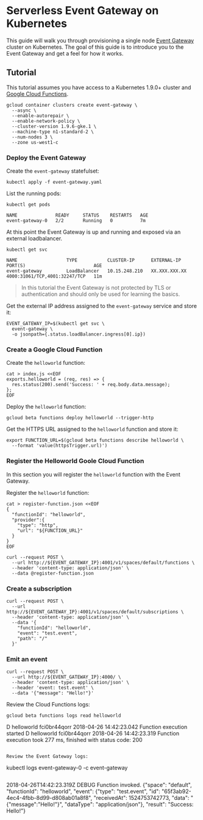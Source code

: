 # Serverless Event Gateway on Kubernetes

This guide will walk you through provisioning a single node [Event Gateway](https://github.com/serverless/event-gateway) cluster on Kubernetes. The goal of this guide is to introduce you to the Event Gateway and get a feel for how it works. 

## Tutorial

This tutorial assumes you have access to a Kubernetes 1.9.0+ cluster and [Google Cloud Functions](https://cloud.google.com/functions).

```
gcloud container clusters create event-gateway \
  --async \
  --enable-autorepair \
  --enable-network-policy \
  --cluster-version 1.9.6-gke.1 \
  --machine-type n1-standard-2 \
  --num-nodes 3 \
  --zone us-west1-c
```

### Deploy the Event Gateway

Create the `event-gateway` statefulset:

```
kubectl apply -f event-gateway.yaml
```

List the running pods:

```
kubectl get pods
```
```
NAME              READY     STATUS    RESTARTS   AGE
event-gateway-0   2/2       Running   0          7m
```

At this point the Event Gateway is up and running and exposed via an external loadbalancer.

```
kubectl get svc
```
```
NAME                  TYPE           CLUSTER-IP      EXTERNAL-IP     PORT(S)                         AGE
event-gateway         LoadBalancer   10.15.248.210   XX.XXX.XXX.XX   4000:31061/TCP,4001:32247/TCP   11m
```

> In this tutorial the Event Gateway is not protected by TLS or authentication and should only be used for learning the basics.

Get the external IP address assigned to the `event-gateway` service and store it:

```
EVENT_GATEWAY_IP=$(kubectl get svc \
  event-gateway \
  -o jsonpath={.status.loadBalancer.ingress[0].ip})
```

### Create a Google Cloud Function

Create the `helloworld` function:

```
cat > index.js <<EOF
exports.helloworld = (req, res) => {
  res.status(200).send('Success: ' + req.body.data.message);
};
EOF
```

Deploy the `helloworld` function:

```
gcloud beta functions deploy helloworld --trigger-http
```

Get the HTTPS URL assigned to the `helloworld` function and store it:

```
export FUNCTION_URL=$(gcloud beta functions describe helloworld \
  --format 'value(httpsTrigger.url)')
```

### Register the Helloworld Goole Cloud Function

In this section you will register the `helloworld` function with the Event Gateway.

Register the `helloworld` function:

```
cat > register-function.json <<EOF
{
  "functionId": "helloworld",
  "provider":{
    "type": "http",
    "url": "${FUNCTION_URL}"
  }
}
EOF
```

```
curl --request POST \
  --url http://${EVENT_GATEWAY_IP}:4001/v1/spaces/default/functions \
  --header 'content-type: application/json' \
  --data @register-function.json
```

### Create a subscription

```
curl --request POST \
  --url http://${EVENT_GATEWAY_IP}:4001/v1/spaces/default/subscriptions \
  --header 'content-type: application/json' \
  --data '{
    "functionId": "helloworld",
    "event": "test.event",
    "path": "/"
  }'
```

### Emit an event

```
curl --request POST \
  --url http://${EVENT_GATEWAY_IP}:4000/ \
  --header 'content-type: application/json' \
  --header 'event: test.event' \
  --data '{"message": "Hello!"}'
```

Review the Cloud Functions logs:

```
gcloud beta functions logs read helloworld
```
D      helloworld  fci0br44qorr  2018-04-26 14:42:23.042  Function execution started
D      helloworld  fci0br44qorr  2018-04-26 14:42:23.319  Function execution took 277 ms, finished with status code: 200
```

Review the Event Gateway logs:

```
kubectl logs event-gateway-0 -c event-gateway
```
```
2018-04-26T14:42:23.319Z        DEBUG   Function invoked.       {"space": "default", "functionId": "helloworld", "event": {"type": "test.event", "id": "65f3ab92-4ec4-4fbb-8d99-d808ab01a8f8", "receivedAt": 1524753742773, "data": "{\"message\":\"Hello!\"}", "dataType": "application/json"}, "result": "Success: Hello!"}
```

